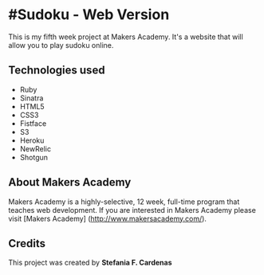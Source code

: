 #Sudoku - Web Version
==================

This is my fifth week project at Makers Academy. 
It's a website that will allow you to play sudoku online. 

Technologies used
-----------
* Ruby
* Sinatra
* HTML5
* CSS3
* Fistface
* S3
* Heroku
* NewRelic
* Shotgun

About Makers Academy
-----------
Makers Academy is a highly-selective, 12 week, full-time program that teaches web development. 
If you are interested in Makers Academy please visit [Makers Academy] (http://www.makersacademy.com/‎).

Credits
---------

This project was created by 
**Stefania F. Cardenas**